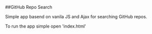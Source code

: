 ##GitHub Repo Search

Simple app basend on vanila JS and Ajax for searching GitHub repos.

To run the app simple open 'index.html'
